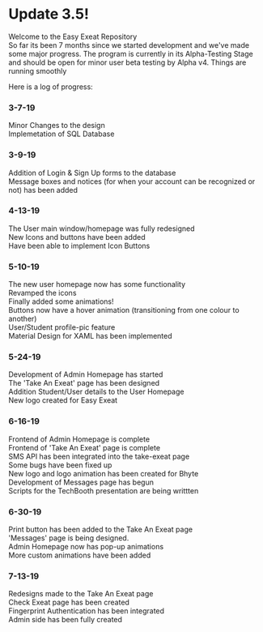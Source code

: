 # Update 3.5!
Welcome to the Easy Exeat Repository<br>
So far its been 7 months since we started development and we've made some major progress. The program is currently in its Alpha-Testing Stage and should be open for minor user beta testing by Alpha v4. Things are running smoothly<br>

Here is a log of progress:<br>
### 3-7-19
Minor Changes to the design<br>
Implemetation of SQL Database<br>

### 3-9-19
Addition of Login & Sign Up forms to the database<br>
Message boxes and notices (for when your account can be recognized or not) has been added<br>

### 4-13-19
The User main window/homepage was fully redesigned<br>
New Icons and buttons have been added<br>
Have been able to implement Icon Buttons<br>

### 5-10-19
The new user homepage now has some functionality<br>
Revamped the icons<br>
Finally added some animations!<br>
Buttons now have a hover animation (transitioning from one colour to another)<br>
User/Student profile-pic feature<br>
Material Design for XAML has been implemented<br>

### 5-24-19
Development of Admin Homepage has started<br>
The 'Take An Exeat' page has been designed<br>
Addition Student/User details to the User Homepage<br>
New logo created for Easy Exeat<br>

### 6-16-19
Frontend of Admin Homepage is complete<br>
Frontend of 'Take An Exeat' page is complete<br>
SMS API has been integrated into the take-exeat page<br>
Some bugs have been fixed up<br>
New logo and logo animation has been created for Bhyte<br>
Development of Messages page has begun<br>
Scripts for the TechBooth presentation are being writtten<br>

### 6-30-19
Print button has been added to the Take An Exeat page<br>
'Messages' page is being designed.<br>
Admin Homepage now has pop-up animations<br>
More custom animations have been added<br>

### 7-13-19
Redesigns made to the Take An Exeat page<br>
Check Exeat page has been created<br>
Fingerprint Authentication has been integrated<br>
Admin side has been fully created<br>
